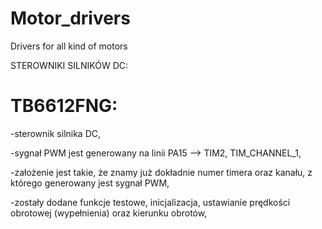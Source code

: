 # Motor_drivers
Drivers for all kind of motors

STEROWNIKI SILNIKÓW DC:
# TB6612FNG:
-sterownik silnika DC,

-sygnał PWM jest generowany na linii PA15 --> TIM2, TIM_CHANNEL_1,

-założenie jest takie, że znamy już dokładnie numer timera oraz kanału, z którego generowany jest sygnał PWM,

-zostały dodane funkcje testowe, inicjalizacja, ustawianie prędkości obrotowej (wypełnienia) oraz kierunku obrotów,
